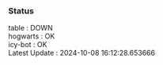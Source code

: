 ### Status


table : DOWN  
hogwarts : OK  
icy-bot : OK  
Latest Update : 2024-10-08 16:12:28.653666
